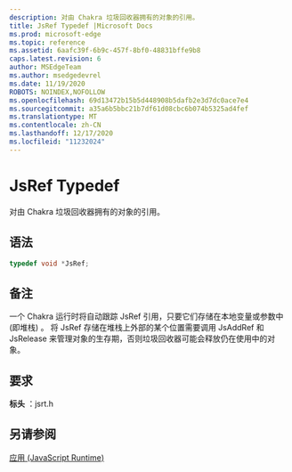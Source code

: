 ```yaml
---
description: 对由 Chakra 垃圾回收器拥有的对象的引用。
title: JsRef Typedef |Microsoft Docs
ms.prod: microsoft-edge
ms.topic: reference
ms.assetid: 6aafc39f-6b9c-457f-8bf0-48831bffe9b8
caps.latest.revision: 6
author: MSEdgeTeam
ms.author: msedgedevrel
ms.date: 11/19/2020
ROBOTS: NOINDEX,NOFOLLOW
ms.openlocfilehash: 69d13472b15b5d448908b5dafb2e3d7dc0ace7e4
ms.sourcegitcommit: a35a6b5bbc21b7df61d08cbc6b074b5325ad4fef
ms.translationtype: MT
ms.contentlocale: zh-CN
ms.lasthandoff: 12/17/2020
ms.locfileid: "11232024"
---
```

# JsRef Typedef

对由 Chakra 垃圾回收器拥有的对象的引用。  
  
## 语法  
  
```cpp  
typedef void *JsRef;  
```  
  
## 备注  
 一个 Chakra 运行时将自动跟踪 JsRef 引用，只要它们存储在本地变量或参数中 (即堆栈) 。 将 JsRef 存储在堆栈上外部的某个位置需要调用 JsAddRef 和 JsRelease 来管理对象的生存期，否则垃圾回收器可能会释放仍在使用中的对象。  
  
## 要求  
 **标头** ：jsrt.h  
  
## 另请参阅  
 [应用 (JavaScript Runtime)](../chakra-hosting/reference-javascript-runtime.md)
